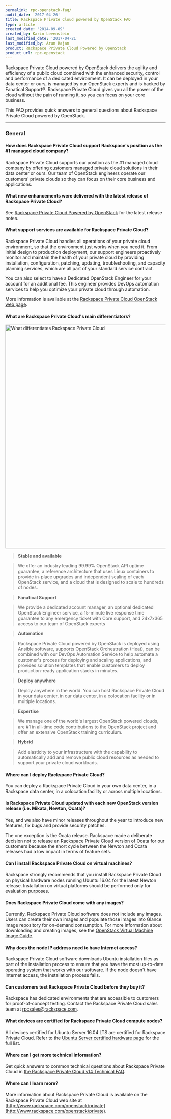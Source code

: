 ```yaml
---
permalink: rpc-openstack-faq/
audit_date: '2017-04-26'
title: Rackspace Private Cloud powered by OpenStack FAQ
type: article
created_date: '2014-09-09'
created_by: Karin Levenstein
last_modified_date: '2017-04-21'
last_modified_by: Arun Rajan
product: Rackspace Private Cloud Powered by OpenStack
product_url: rpc-openstack
---
```


Rackspace Private Cloud powered by OpenStack delivers the agility and
efficiency of a public cloud combined with the enhanced security, control and
performance of a dedicated environment.  It can be deployed in your data center
or ours, is managed by our OpenStack experts and is backed by Fanatical Support&reg;. Rackspace Private Cloud gives you all the power of the cloud without the pain of running it, so you can focus on your core business.

This FAQ provides quick answers to general questions about Rackspace Private Cloud powered by OpenStack.

---------

### General

#### How does Rackspace Private Cloud support Rackspace's position as the #1 managed cloud company?
Rackspace Private Cloud supports our position as the #1 managed cloud company
by offering customers managed private cloud solutions in their data center or
ours.  Our team of OpenStack engineers operate our customers' private clouds so
they can focus on their core business and applications.

#### What new enhancements were delivered with the latest release of Rackspace Private Cloud?

See [Rackspace Private Cloud Powered by OpenStack](https://support.rackspace.com/how-to//rpc-openstack/)
for the latest release notes.

#### What support services are available for Rackspace Private Cloud?

Rackspace Private Cloud handles all operations of your private cloud environment, so that the environment just works when you need it. From initial design to production deployment, our support engineers proactively monitor and maintain the health of your private cloud by providing installation, configuration, patching, updating, troubleshooting, and capacity planning services, which are all part of your standard service contract.

You can also select to have a Dedicated OpenStack Engineer for your account for an additional fee. This engineer provides DevOps automation services to help you optimize your private cloud through automation.

More information is available at the [Rackspace Private Cloud OpenStack web page](https://www.rackspace.com/openstack/private).


#### What are Rackspace Private Cloud's main differentiators?
<img src="{% asset_path rpc-openstack/rpc-openstack-faq/rpc-differentiators.png %}" width="700" alt="What differentiates Rackspace Private Cloud"  />

>**Stable and available**

>We offer an industry leading 99.99% OpenStack API uptime guarantee, a reference architecture that uses Linux containers to provide in-place upgrades and independent scaling of each OpenStack service, and a cloud that is designed to scale to hundreds of nodes.

>**Fanatical Support**

>We provide a dedicated account manager, an optional dedicated OpenStack Engineer service, a 15-minute live response time guarantee to any emergency ticket with Core support, and 24x7x365 access to our team of OpenStack experts

>**Automation**

>Rackspace Private Cloud powered by OpenStack is deployed using Ansible software, supports OpenStack Orchestration (Heat), can be combined with our DevOps Automation Service to help automate a customer's process for deploying and scaling applications, and provides solution templates that enable customers to deploy production-ready application stacks in minutes.

>**Deploy anywhere**

>Deploy anywhere in the world.  You can host Rackspace Private Cloud in your data center, in our data center, in a colocation facility or in multiple locations.

>**Expertise**

>We manage one of the world's largest OpenStack powered clouds, are #1 in all-time code contributions to the OpenStack project and offer an extensive OpenStack training curriculum.

>**Hybrid**

>Add elasticity to your infrastructure with the capability to automatically add and remove public cloud resources as needed to support your private cloud workloads.

#### Where can I deploy Rackspace Private Cloud?

You can deploy a Rackspace Private Cloud in your own data center, in a Rackspace
data center, in a colocation facility or across multiple locations.

#### Is Rackspace Private Cloud updated with each new OpenStack version release (i.e. Mikata, Newton, Ocata)?

Yes, and we also have minor releases throughout the year to introduce new features, fix bugs and provide security patches.

The one exception is the Ocata release. Rackspace made a deliberate decision not to release an Rackspace Private Cloud version of Ocata for our customers because the short cycle between the Newton and Ocata releases had a low impact in terms of feature sets.

#### Can I install Rackspace Private Cloud on virtual machines?

Rackspace strongly recommends that you install Rackspace Private Cloud on
physical hardware nodes running Ubuntu 16.04 for the latest Newton release. Installation on virtual platforms should be performed only for evaluation purposes.

#### Does Rackspace Private Cloud come with any images?

Currently, Rackspace Private Cloud software does not include any images. Users can create their own images and populate those images into Glance image repository for on-demand consumption. For more information about downloading and creating images, see the [OpenStack Virtual Machine Image Guide](http://docs.openstack.org/image-guide/content/).

#### Why does the node IP address need to have Internet access?

Rackspace Private Cloud software downloads Ubuntu installation files as part of
the installation process to ensure that you have the most up-to-date operating
system that works with our software. If the node doesn't have Internet access,
the installation process fails.

#### Can customers test Rackspace Private Cloud before they buy it?

Rackspace has dedicated environments that are accessible to customers for
proof-of-concept testing. Contact the Rackspace Private Cloud sales team
at [rpcsales@rackspace.com](mailto:rpcsales@rackspace.com).

#### What devices are certified for Rackspace Private Cloud compute nodes?

All devices certified for Ubuntu Server 16.04 LTS are certified for Rackspace Private Cloud. Refer to the [Ubuntu Server certified hardware page](http://www.ubuntu.com/certification/server/) for the full list.

#### Where can I get more technical information?

Get quick answers to common technical questions about Rackspace Private Cloud
in [the Rackspace Private Cloud v14 Technical FAQ](https://developer.rackspace.com/docs/private-cloud/rpc/v14/rpc-faq-external/).

#### Where can I learn more?

More information about Rackspace Private Cloud is available on the Rackspace
Private Cloud web site at
[http://www.rackspace.com/openstack/private](http://www.rackspace.com/openstack/private).
